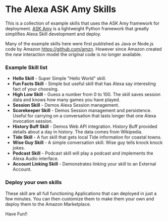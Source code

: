 # The Alexa  ASK Amy Skills
This is a collection of example skills that uses the ASK Amy framework for deployment.
[ASK Amy](https://dphiggs01.github.io/ask_amy/) is a lightweight Python framework that greatly simplifies Alexa Skill development and deploy.


Many of the example skills here were first published as Java or Node.js code
by Amazon https://github.com/amzn. However since Amazon created the _new_
interaction model the original code is no longer available.

### Example Skill list

* __Hello Skill__ - Super Simple "Hello World" skill.
* __Fun Facts Skill__ - Simple but useful skill that has Alexa say interesting fact of your choosing.
* __High Low Skill__ - Guess a number from 0 to 100. The skill saves session data and knows how many games you have played.
* __Session Skill__ - Demos Alexa Session management.
* __Scorekeeper Skill__ - Demos Session management and persistence. Useful for carrying on a conversation that lasts longer that one Alexa invocation session.
* __History Buff Skill__ - Demos Web API integration. History Buff provided details about a day in history. The data comes from Wikipedia.
* __Tide Skill__ - A fun skill that gets local Tide information for coastal towns.
* __Wise Guy Skill__ - A simple conversation skill. Wise guy tells knock knock jokes.
* __Podcast Skill__ - Podcast skill will play a podcast and implements the Alexa Audio interface.
* __Account Linking Skill__ - Demonstrates linking your skill to an External Account.


### Deploy your own skills
These skill are all full functioning Applications that can deployed in just a few minutes.
You can then customize them to make them your own and deploy them to the Amazon Marketplace.


Have Fun!!

